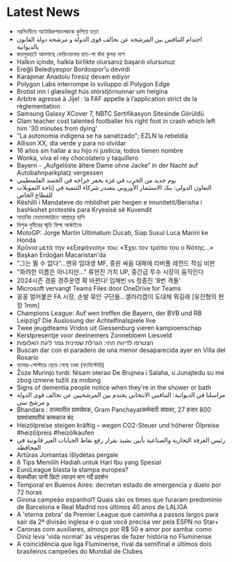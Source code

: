 # Latest News
-  নরসিংদীতে অটোরিকশাচালককে কুপিয়ে হত্যা
-  احتدام التنافس بين المرشحة عن تحالف قوى الدولة و مرشحة دولة القانون بالديوانية
-  জয়পুরহাটে আমগাছে ফেরিওয়ালার হাত-পা বাঁধা ঝুলন্ত লাশ
-  Halkın içinde, halkla birlikte olursanız başarılı olursunuz
-  Ereğli Belediyespor Bordospor’u devirdi
-  Karapınar Anadolu firesiz devam ediyor
-  Polygon Labs interrompe lo sviluppo di Polygon Edge
-  Brotist inn í glæsilegt hús stórstjörnunnar um helgina
-  Arbitre agressé à Jijel : la FAF appelle à l’application strict de la règlementation
-  Samsung Galaxy XCover 7, NBTC Sertifikasyon Sitesinde Görüldü
-  Glam teacher cost talented footballer his right foot in crash which left him '30 minutes from dying'
-  "La autonomía indígena se ha sanatizado"; EZLN la rebeldía
-  Allison XX, día verde y para no olvidar
-  16 años sin hallar a su hijo ni justicia; todos tienen nombre
-  Wonka, viva el rey chocolatero y taquillero
-  Bayern - „Aufgelöste ältere Dame ohne Jacke“ in der Nacht auf Autobahnparkplatz vergessen
-  يوم جديد من الحرب في غزة يحفر جراحه في الجسد الفلسطيني
-  التعاون الدولي: بنك الاستثمار الأوروبي يتصدر شركاء التنمية في إتاحة التمويلات للقطاع الخاص
-  Këshilli i Mandateve do mblidhet për heqjen e imunitetit/Berisha i bashkohet protestës para Kryesisë së Kuvendit
-  সাহাবির মেহমানদারিতে আল্লাহ্‌র হাসি
-  মিশুক মুনীরের স্মৃতি ফিল্ম আর্কাইভে
-  MotoGP: Jorge Martin Ultimatum Ducati, Siap Susul Luca Marini ke Honda
-  Χρόνια μετά την «εξαφάνιση» του: «Έχει τον τρόπο του ο Νότης…»
-  Başkan Erdoğan Macaristan'da
-  "그는 뛸 수 없다"…맨유 임대생 MF, 중원 싸움 대패에 리버풀 레전드 작심 비판
-  "화려한 이름은 아니지만..." 류현진 가치 UP, 중간급 투수 시장이 움직인다
-  2024시즌 경륜 경주운영 확 바뀐다! 임채빈 vs 정종진 '8번 격돌'
-  Microsoft vervangt Teams Files door OneDrive for Teams
-  꽁꽁 얼어붙은 FA 시장, 손발 묶인 구단들...샐러리캡이 도대체 뭐길래 [유진형의 현장 1mm]
-  Champions League: Auf wen treffen die Bayern, der BVB und RB Leipzig? Die Auslosung der Achtelfinalspiele live
-  Twee jeugdteams Vridos uit Giessenburg vieren kampioenschap
-  Kerstpresentje voor deelnemers Zonnebloem Liesveld
-  הצטרפו לדיווח החי: הגרלת שמינית גמר ליגת האלופות
-  Buscan dar con el paradero de una menor desaparecida ayer en Villa del Rosario
-  ব্যানার-পোস্টারে ছেয়ে গেছে ঢাকা (ফটোস্টোরি)
-  Žoze Murinjo tvrdi: Nisam oterao De Brujnea i Salaha, u Junajtedu su me zbog izmene tužili za mobing
-  Signs of dementia people notice when they're in the shower or bath
-  مراسلنا في الديوانية: التنافس الانتخابي يحتدم بين المرشحيين عن تحالف قوى الدولة و مرشح نبني
-  Bhandara : राज्यातील ग्रामसेवक, Gram Panchayatकर्मचारी संपावर, 27 हजार 800 ग्रामपंचायतीचं कामकाज बंद
-  Heizölpreise steigen kräftig – wegen CO2-Steuer und höherer Ölpreise #heizölpreis #heizölkaufen
-  رئيس الغرفة التجارية والصناعية بأبين يشيد بقرار رفع نقاط الجبايات الغير قانونية في المحافظة
-  Artūras Jomantas išlydėtas pergale
-  6 Tips Memilih Hadiah untuk Hari Ibu yang Spesial
-  EuroLeague blasta la stampa europea?
-  मेलम्चीका पानी छिटो ल्याउन माग गर्दै प्रदर्शन
-  Temporal en Buenos Aires: decretan estado de emergencia y duelo por 72 horas
-  Girona campeão espanhol? Quais são os times que furaram predomínio de Barcelona e Real Madrid nos últimos 40 anos de LALIGA
-  A 'eterna zebra' da Premier League que caminha a passos largos para sair da 2ª divisão inglesa e o que você precisa ver pela ESPN no Star+
-  Caronas com auxiliares, almoço por R$ 50 e amor por samba: como Diniz leva 'vida normal' às vésperas de fazer história no Fluminense
-  A coincidência que liga Fluminense, rival da semifinal e últimos dois brasileiros campeões do Mundial de Clubes
